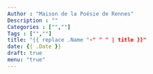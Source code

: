 ```yaml
---
Author : "Maison de la Poésie de Rennes"
Description : ""
Categories : ["",""]
Tags : ["",""]
title: "{{ replace .Name "-" " " | title }}"
date: {{ .Date }}
draft: true
menu: "true"
---
```


